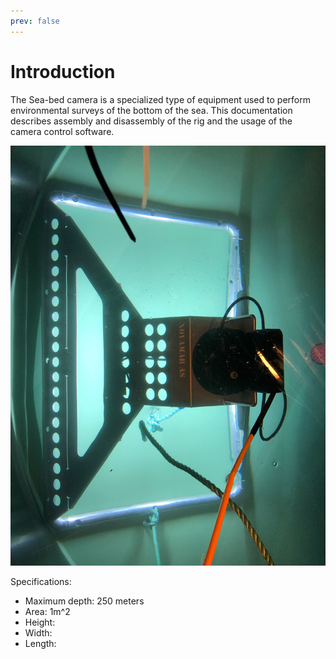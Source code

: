 ```yaml
---
prev: false
---
```


# Introduction

The Sea-bed camera is a specialized type of equipment used to perform environmental surveys of the bottom of the sea. This documentation describes assembly and disassembly of the rig and the usage of the camera control software.

![uvcam](../assets/uvcam.jpg)

Specifications:
* Maximum depth: 250 meters
* Area: 1m^2
* Height:
* Width:
* Length: 